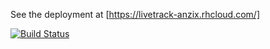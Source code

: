 See the deployment at [https://livetrack-anzix.rhcloud.com/]

[![Build Status](https://travis-ci.org/elek/livetracker.png?branch=master)](https://travis-ci.org/elek/livetracker)